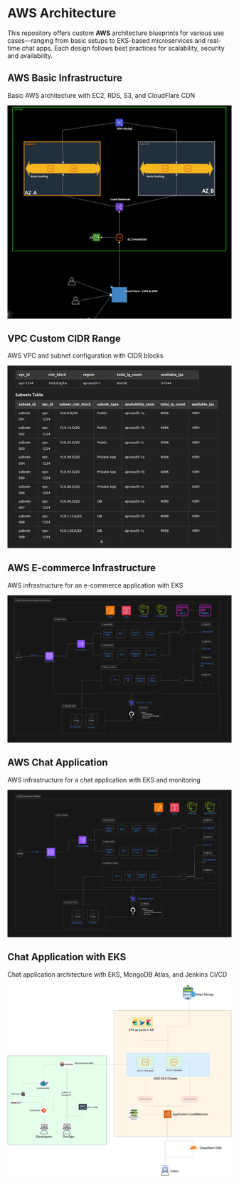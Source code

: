 # AWS Architecture

This repository offers custom **AWS** architecture blueprints for various use cases—ranging from basic setups to EKS-based microservices and real-time chat apps. Each design follows best practices for scalability, security and availability.

## AWS Basic Infrastructure
Basic AWS architecture with EC2, RDS, S3, and CloudFlare CDN

![aws-basic-infra](images/aws-basic-infra.png)

## VPC Custom CIDR Range
AWS VPC and subnet configuration with CIDR blocks

![VPC-Custom-CIDR-Range](images/VPC-Custom-CIDR-Range.png)

## AWS E-commerce Infrastructure
AWS infrastructure for an e-commerce application with EKS

![AWS-EcomApp-Infra](images/AWS-EcomAppInfra.png)

## AWS Chat Application
AWS infrastructure for a chat application with EKS and monitoring

![AWS-Infra-Chat-Application](images/AWS-Infra-Chat-Application.png)

## Chat Application with EKS
Chat application architecture with EKS, MongoDB Atlas, and Jenkins CI/CD

![ChatAPP-EKS](images/ChatAPP-EKS.png)





